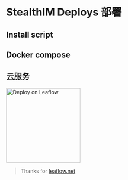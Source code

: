 # StealthIM Deploys 部署

## Install script

## Docker compose

## 云服务

[<img src="https://leaflow.net/assets/deploy.v1.png" width="200px" alt="Deploy on Leaflow">](https://leaflow.net/apply?url=https%3A%2F%2Fraw.githubusercontent.com%2FStealthIM%2FDeploys%2Frefs%2Fheads%2Fmain%2Fleaflow.net%2Frun.yml)

> Thanks for [leaflow.net](https://leaflow.net)
